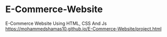 # E-Commerce-Website

E-Commerce Website Using HTML, CSS And Js
https://mohammedshamas10.github.io/E-Commerce-Website/project.html
